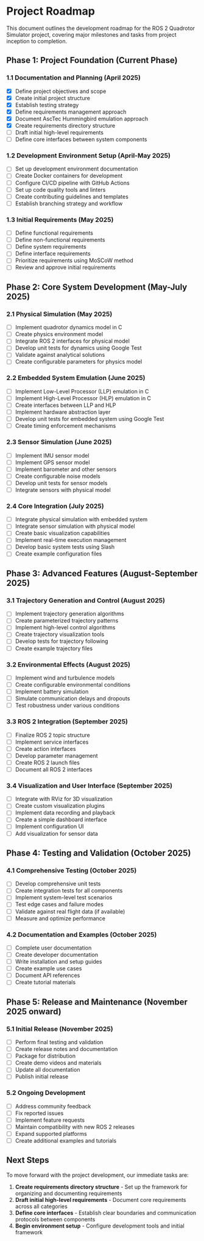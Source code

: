 # Project Roadmap

This document outlines the development roadmap for the ROS 2 Quadrotor Simulator project, covering major milestones and tasks from project inception to completion.

## Phase 1: Project Foundation (Current Phase)

### 1.1 Documentation and Planning (April 2025)
- [x] Define project objectives and scope
- [x] Create initial project structure
- [x] Establish testing strategy
- [x] Define requirements management approach
- [x] Document AscTec Hummingbird emulation approach
- [x] Create requirements directory structure
- [ ] Draft initial high-level requirements
- [ ] Define core interfaces between system components

### 1.2 Development Environment Setup (April-May 2025)
- [ ] Set up development environment documentation
- [ ] Create Docker containers for development
- [ ] Configure CI/CD pipeline with GitHub Actions
- [ ] Set up code quality tools and linters
- [ ] Create contributing guidelines and templates
- [ ] Establish branching strategy and workflow

### 1.3 Initial Requirements (May 2025)
- [ ] Define functional requirements
- [ ] Define non-functional requirements
- [ ] Define system requirements
- [ ] Define interface requirements
- [ ] Prioritize requirements using MoSCoW method
- [ ] Review and approve initial requirements

## Phase 2: Core System Development (May-July 2025)

### 2.1 Physical Simulation (May 2025)
- [ ] Implement quadrotor dynamics model in C
- [ ] Create physics environment model
- [ ] Integrate ROS 2 interfaces for physical model
- [ ] Develop unit tests for dynamics using Google Test
- [ ] Validate against analytical solutions
- [ ] Create configurable parameters for physics model

### 2.2 Embedded System Emulation (June 2025)
- [ ] Implement Low-Level Processor (LLP) emulation in C
- [ ] Implement High-Level Processor (HLP) emulation in C
- [ ] Create interfaces between LLP and HLP
- [ ] Implement hardware abstraction layer
- [ ] Develop unit tests for embedded system using Google Test
- [ ] Create timing enforcement mechanisms

### 2.3 Sensor Simulation (June 2025)
- [ ] Implement IMU sensor model
- [ ] Implement GPS sensor model
- [ ] Implement barometer and other sensors
- [ ] Create configurable noise models
- [ ] Develop unit tests for sensor models
- [ ] Integrate sensors with physical model

### 2.4 Core Integration (July 2025)
- [ ] Integrate physical simulation with embedded system
- [ ] Integrate sensor simulation with physical model
- [ ] Create basic visualization capabilities
- [ ] Implement real-time execution management
- [ ] Develop basic system tests using Slash
- [ ] Create example configuration files

## Phase 3: Advanced Features (August-September 2025)

### 3.1 Trajectory Generation and Control (August 2025)
- [ ] Implement trajectory generation algorithms
- [ ] Create parameterized trajectory patterns
- [ ] Implement high-level control algorithms
- [ ] Create trajectory visualization tools
- [ ] Develop tests for trajectory following
- [ ] Create example trajectory files

### 3.2 Environmental Effects (August 2025)
- [ ] Implement wind and turbulence models
- [ ] Create configurable environmental conditions
- [ ] Implement battery simulation
- [ ] Simulate communication delays and dropouts
- [ ] Test robustness under various conditions

### 3.3 ROS 2 Integration (September 2025)
- [ ] Finalize ROS 2 topic structure
- [ ] Implement service interfaces
- [ ] Create action interfaces
- [ ] Develop parameter management
- [ ] Create ROS 2 launch files
- [ ] Document all ROS 2 interfaces

### 3.4 Visualization and User Interface (September 2025)
- [ ] Integrate with RViz for 3D visualization
- [ ] Create custom visualization plugins
- [ ] Implement data recording and playback
- [ ] Create a simple dashboard interface
- [ ] Implement configuration UI
- [ ] Add visualization for sensor data

## Phase 4: Testing and Validation (October 2025)

### 4.1 Comprehensive Testing (October 2025)
- [ ] Develop comprehensive unit tests
- [ ] Create integration tests for all components
- [ ] Implement system-level test scenarios
- [ ] Test edge cases and failure modes
- [ ] Validate against real flight data (if available)
- [ ] Measure and optimize performance

### 4.2 Documentation and Examples (October 2025)
- [ ] Complete user documentation
- [ ] Create developer documentation
- [ ] Write installation and setup guides
- [ ] Create example use cases
- [ ] Document API references
- [ ] Create tutorial materials

## Phase 5: Release and Maintenance (November 2025 onward)

### 5.1 Initial Release (November 2025)
- [ ] Perform final testing and validation
- [ ] Create release notes and documentation
- [ ] Package for distribution
- [ ] Create demo videos and materials
- [ ] Update all documentation
- [ ] Publish initial release

### 5.2 Ongoing Development
- [ ] Address community feedback
- [ ] Fix reported issues
- [ ] Implement feature requests
- [ ] Maintain compatibility with new ROS 2 releases
- [ ] Expand supported platforms
- [ ] Create additional examples and tutorials

## Next Steps

To move forward with the project development, our immediate tasks are:

1. **Create requirements directory structure** - Set up the framework for organizing and documenting requirements
2. **Draft initial high-level requirements** - Document core requirements across all categories
3. **Define core interfaces** - Establish clear boundaries and communication protocols between components
4. **Begin environment setup** - Configure development tools and initial framework